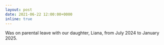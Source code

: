 ```yaml
---
layout: post
date: 2021-06-22 12:00:00+0000
inline: true
---
```


Was on parental leave with our daughter, Liana, from July 2024 to January 2025.
